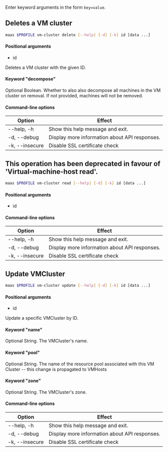 Enter keyword arguments in the form `key=value`.

## Deletes a VM cluster

```bash
maas $PROFILE vm-cluster delete [--help] [-d] [-k] id [data ...] 
```

#### Positional arguments
- id


Deletes a VM cluster with the given ID.

#### Keyword "decompose"
Optional Boolean. Whether to also also decompose all machines in the VM cluster on removal. If not provided, machines will not be removed.

#### Command-line options
| Option         | Effect                                        |
|----------------|-----------------------------------------------|
| --help, -h     | Show this help message and exit.              |
| -d, --debug    | Display more information about API responses. |
| -k, --insecure | Disable SSL certificate check                 |

## This operation has been deprecated in favour of 'Virtual-machine-host read'.

```bash
maas $PROFILE vm-cluster read [--help] [-d] [-k] id [data ...] 
```

#### Positional arguments
- id

#### Command-line options
| Option         | Effect                                        |
|----------------|-----------------------------------------------|
| --help, -h     | Show this help message and exit.              |
| -d, --debug    | Display more information about API responses. |
| -k, --insecure | Disable SSL certificate check                 |

## Update VMCluster

```bash
maas $PROFILE vm-cluster update [--help] [-d] [-k] id [data ...] 
```

#### Positional arguments
- id


Update a specific VMCluster by ID.

#### Keyword "name"
Optional String. The VMCluster's name.

#### Keyword "pool"
Optional String. The name of the resource pool associated with this VM Cluster -- this change is propagated to VMHosts

#### Keyword "zone"
Optional String. The VMCluster's zone.

#### Command-line options
| Option         | Effect                                        |
|----------------|-----------------------------------------------|
| --help, -h     | Show this help message and exit.              |
| -d, --debug    | Display more information about API responses. |
| -k, --insecure | Disable SSL certificate check                 |

